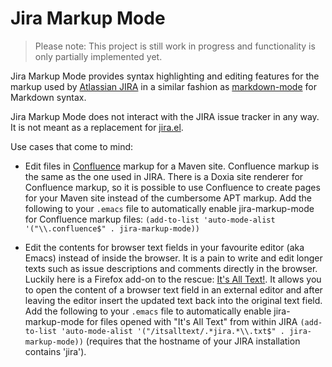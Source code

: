 Jira Markup Mode
================

> Please note: This project is still work in progress and
> functionality is only partially implemented yet.

Jira Markup Mode provides syntax highlighting and editing features for
the markup used by [Atlassian JIRA][jira] in a similar fashion as
[markdown-mode][mdmode] for Markdown syntax.

Jira Markup Mode does not interact with the JIRA issue tracker in any
way.  It is not meant as a replacement for [jira.el][jirael].

Use cases that come to mind:

* Edit files in [Confluence][confl] markup for a Maven site.
  Confluence markup is the same as the one used in JIRA.  There is a
  Doxia site renderer for Confluence markup, so it is possible to use
  Confluence to create pages for your Maven site instead of the
  cumbersome APT markup. Add the following to your `.emacs` file to
  automatically enable jira-markup-mode for Confluence markup files:
  `(add-to-list 'auto-mode-alist '("\\.confluence$"
  . jira-markup-mode))`

* Edit the contents for browser text fields in your favourite editor
  (aka Emacs) instead of inside the browser.  It is a pain to write
  and edit longer texts such as issue descriptions and comments
  directly in the browser.  Luckily here is a Firefox add-on to the
  rescue: [It's All Text!][atxt].  It allows you to open the content
  of a browser text field in an external editor and after leaving the
  editor insert the updated text back into the original text
  field. Add the following to your `.emacs` file to automatically
  enable jira-markup-mode for files opened with "It's All Text" from
  within JIRA `(add-to-list 'auto-mode-alist
  '("/itsalltext/.*jira.*\\.txt$" . jira-markup-mode))` (requires that
  the hostname of your JIRA installation contains 'jira').


[jira]: http://www.atlassian.com/software/jira/overview/
[mdmode]: http://jblevins.org/projects/markdown-mode/
[jirael]: http://emacswiki.org/emacs/jira.el
[confl]: http://www.atlassian.com/software/confluence/overview/
[atxt]: https://addons.mozilla.org/en-US/firefox/addon/its-all-text/
